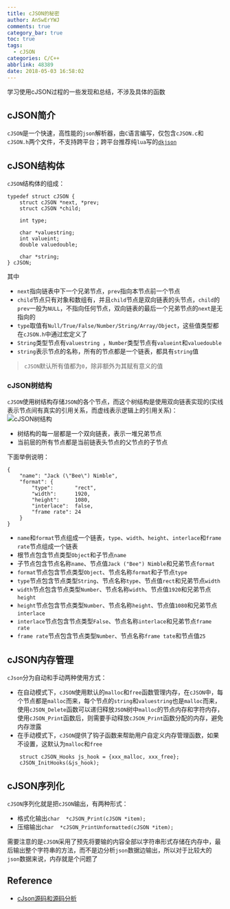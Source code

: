 ```yaml
---
title: cJSON的秘密
author: AnSwErYWJ
comments: true
category_bar: true
toc: true
tags:
  - cJSON
categories: C/C++
abbrlink: 48389
date: 2018-05-03 16:58:02
---
```


学习使用cJSON过程的一些发现和总结，不涉及具体的函数
<!--more-->

## cJSON简介
`cJSON`是一个快速，高性能的`json`解析器，由`C`语言编写，仅包含`cJSON.c`和`cJSON.h`两个文件，不支持跨平台；跨平台推荐纯`lua`写的[`dkjson`](http://dkolf.de/src/dkjson-lua.fsl/home)

## cJSON结构体
`cJSON`结构体的组成：

```
typedef struct cJSON {
	struct cJSON *next, *prev;
	struct cJSON *child;

	int type;

	char *valuestring;
	int valueint;
	double valuedouble;

	char *string;
} cJSON;
```
其中

- `next`指向链表中下一个兄弟节点，`prev`指向本节点前一个节点
- `child`节点只有对象和数组有，并且`child`节点是双向链表的头节点，`child`的`prev`一般为`NULL`，不指向任何节点，双向链表的最后一个兄弟节点的`next`是无指向的
- `type`取值有`Null/True/False/Number/String/Array/Object`，这些值类型都在`cJSON.h`中通过宏定义了
- `String`类型节点有`valuestring `，`Number`类型节点有`valueint`和`valuedouble`
- `string`表示节点的名称，所有的节点都是一个链表，都具有`string`值

> `cJSON`默认所有值都为`0`，除非额外为其赋有意义的值

### cJSON树结构
`cJSON`使用树结构存储`JSON`的各个节点，而这个树结构是使用双向链表实现的(实线表示节点间有真实的引用关系，而虚线表示逻辑上的引用关系)：
![cJSON树结构](cjson-tree.png)

- 树结构的每一层都是一个双向链表，表示一堆兄弟节点
- 当前层的所有节点都是当前链表头节点的父节点的子节点

下面举例说明：

```
{
    "name": "Jack (\"Bee\") Nimble", 
    "format": {
        "type":       "rect", 
        "width":      1920, 
        "height":     1080, 
        "interlace":  false, 
        "frame rate": 24
    }
}
```

- `name`和`format`节点组成一个链表，`type`、`width`、`height`、`interlace`和`frame rate`节点组成一个链表
- 根节点包含节点类型`Object`和子节点`name`
- 子节点包含节点名称`name`、节点值`Jack ("Bee") Nimble`和兄弟节点`format`
- `format`节点包含节点类型`Object`、节点名称`format`和子节点`type`
- `type`节点包含节点类型`String`、节点名称`type`、节点值`rect`和兄弟节点`width`
- `width`节点包含节点类型`Number`、节点名称`width`、节点值`1920`和兄弟节点`height`
- `height`节点包含节点类型`Number`、节点名称`height`、节点值`1080`和兄弟节点`interlace` 
- `interlace`节点包含节点类型`False`、节点名称`interlace`和兄弟节点`frame rate`
- `frame rate`节点包含节点类型`Number`、节点名称`frame tate`和节点值`25`

## cJSON内存管理

`cJson`分为自动和手动两种使用方式：

- 在自动模式下，`cJSON`使用默认的`malloc`和`free`函数管理内存，在`cJSON`中，每个节点都是`malloc`而来，每个节点的`string`和`valuestring`也是`malloc`而来，使用`cJSON_Delete`函数可以递归释放`JSON`树中`malloc`的节点内存和字符内存，使用`cJSON_Print`函数后，则需要手动释放`cJSON_Print`函数分配的内存，避免内存泄露
- 在手动模式下，`cJSON`提供了钩子函数来帮助用户自定义内存管理函数，如果不设置，这默认为`malloc`和`free`

```
	struct cJSON_Hooks js_hook = {xxx_malloc, xxx_free};
	cJSON_InitHooks(&js_hook);
```

## cJSON序列化

`cJSON`序列化就是把`cJSON`输出，有两种形式：
- 格式化输出`char  *cJSON_Print(cJSON *item);`
- 压缩输出`char  *cJSON_PrintUnformatted(cJSON *item);`

需要注意的是`cJSON`采用了预先将要输的内容全部以字符串形式存储在内存中，最后输出整个字符串的方法，而不是边分析`json`数据边输出，所以对于比较大的`json`数据来说，内存就是个问题了


## Reference
- [cJson源码和源码分析](https://github.com/faycheng/cJSON)
